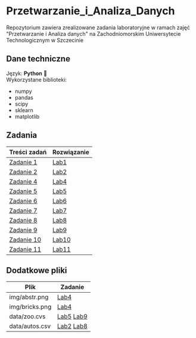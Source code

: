 # Przetwarzanie_i_Analiza_Danych
Repozytorium zawiera zrealizowane zadania laboratoryjne w ramach zajęć "Przetwarzanie i Analiza danych" na Zachodniomorskim Uniwersytecie Technologicznym w Szczecinie

## Dane techniczne
Język: **Python** :snake: \
Wykorzystane biblioteki:
* numpy
* pandas
* scipy
* sklearn
* matplotlib

## Zadania

| Treści zadań | Rozwiązanie |
| ---------- | ---------- |
| [Zadanie 1](doc/lab1.pdf) | [Lab1](src/piadlab1.py) |
| [Zadanie 2](doc/lab2.pdf) | [Lab2](src/piadlab2.py) |
| [Zadanie 4](doc/lab4.pdf) | [Lab4](src/piadlab4.py) |
| [Zadanie 5](doc/lab5.pdf) | [Lab5](src/piadlab5.py) |
| [Zadanie 6](doc/lab6.pdf) | [Lab6](src/piadlab6.py) |
| [Zadanie 7](doc/lab7.pdf) | [Lab7](src/piadlab7.py) |
| [Zadanie 8](doc/lab8.pdf) | [Lab8](src/piadlab8.py) |
| [Zadanie 9](doc/lab9.pdf) | [Lab9](src/piadlab9.py) |
| [Zadanie 10](doc/lab10.pdf) | [Lab10](src/piadlab10.py) |
| [Zadanie 11](doc/lab11.pdf) | [Lab11](src/piadlab11.py) |

## Dodatkowe pliki
| Plik | Zadanie |
| --- | --- |
| img/abstr.png | [Lab4](src/piadlab4.py) |
| img/bricks.png | [Lab4](src/piadlab4.py) |
| data/zoo.cvs | [Lab5](src/piadlab5.py) [Lab9](src/piadlab9.py) |
| data/autos.csv | [Lab2](src/piadlab2.py) [Lab8](src/piadlab8.py) |